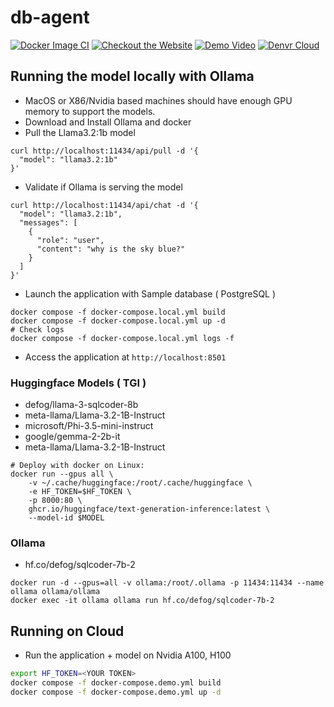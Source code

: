 # db-agent

[![Docker Image CI](https://github.com/db-agent/db-agent/actions/workflows/docker-image.yml/badge.svg)](https://github.com/db-agent/db-agent/actions/workflows/docker-image.yml)
[![Checkout the Website](https://img.shields.io/badge/Visit-Our%20Website-brightgreen)](https://www.db-agent.com)
[![Demo Video](https://img.shields.io/badge/Visit-Our%20Demo-red)](https://youtu.be/tt0oTIrY260)
[![Denvr Cloud](https://img.shields.io/badge/Deploy%20On-Denvr%20Cloud-brightgreen)](https://console.cloud.denvrdata.com/account/login)

## Running the model locally with Ollama

- MacOS or X86/Nvidia based machines should have enough GPU memory to support the models.
- Download and Install Ollama and docker
- Pull the Llama3.2:1b model

```
curl http://localhost:11434/api/pull -d '{
  "model": "llama3.2:1b"
}'
```

- Validate if Ollama is serving the model

```
curl http://localhost:11434/api/chat -d '{
  "model": "llama3.2:1b",
  "messages": [
    {
      "role": "user",
      "content": "why is the sky blue?"
    }
  ]
}'
```

- Launch the application with Sample database ( PostgreSQL )

```
docker compose -f docker-compose.local.yml build
docker compose -f docker-compose.local.yml up -d
# Check logs
docker compose -f docker-compose.local.yml logs -f

```
- Access the application at `http://localhost:8501`

### Huggingface Models ( TGI )

- defog/llama-3-sqlcoder-8b
- meta-llama/Llama-3.2-1B-Instruct
- microsoft/Phi-3.5-mini-instruct
- google/gemma-2-2b-it
- meta-llama/Llama-3.2-1B-Instruct

```
# Deploy with docker on Linux:
docker run --gpus all \
	-v ~/.cache/huggingface:/root/.cache/huggingface \
 	-e HF_TOKEN=$HF_TOKEN \
	-p 8000:80 \
	ghcr.io/huggingface/text-generation-inference:latest \
	--model-id $MODEL
```


### Ollama 

- hf.co/defog/sqlcoder-7b-2

```
docker run -d --gpus=all -v ollama:/root/.ollama -p 11434:11434 --name ollama ollama/ollama
docker exec -it ollama ollama run hf.co/defog/sqlcoder-7b-2

```

## Running on Cloud

- Run the application + model on Nvidia A100, H100



```bash
export HF_TOKEN=<YOUR TOKEN>
docker compose -f docker-compose.demo.yml build
docker compose -f docker-compose.demo.yml up -d
```





